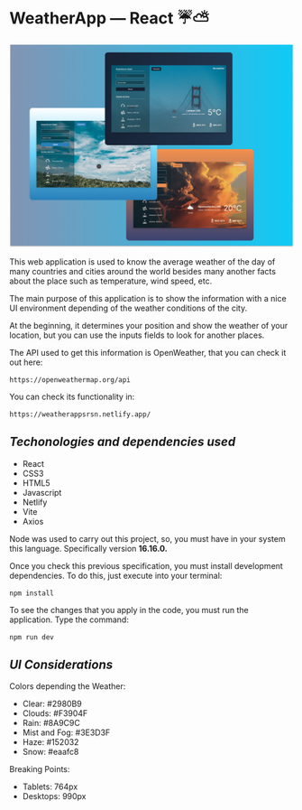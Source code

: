 # WeatherApp &mdash; React ☔⛅

<img src="./src/assets/design/Weather-coverpage.png" width="700"/>

This web application is used to know the average weather of the day of many countries and cities around the world besides many another facts about the place such as temperature, wind speed, etc. 

The main purpose of this application is to show the information with a nice UI environment depending of the weather conditions of the city. 

At the beginning, it determines your position and show the weather of your location, but you can use the inputs fields to look for another places.

The API used to get this information is OpenWeather, that you can check it out here: 

```
https://openweathermap.org/api
```

You can check its functionality in: 

```
https://weatherappsrsn.netlify.app/
```

## ***Techonologies and dependencies used***

 * React
 * CSS3
 * HTML5
 * Javascript
 * Netlify
 * Vite
 * Axios

Node was used to carry out this project, so, you must have in your system this language. Specifically version **16.16.0.**

Once you check this previous specification, you must install development dependencies. To do this, just execute into your terminal:

```
npm install
```

To see the changes that you apply in the code, you must run the application. Type the command:

```
npm run dev
```

## ***UI Considerations***

Colors depending the Weather:

 * Clear: #2980B9
 * Clouds: #F3904F
 * Rain: #8A9C9C
 * Mist and Fog: #3E3D3F
 * Haze: #152032
 * Snow: #eaafc8

Breaking Points: 

 * Tablets: 764px
 * Desktops: 990px